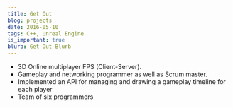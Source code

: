 ```yaml
---
title: Get Out
blog: projects
date: 2016-05-10
tags: C++, Unreal Engine
is_important: true
blurb: Get Out Blurb
---
```

- 3D Online multiplayer FPS (Client-Server).
- Gameplay and networking programmer as well as Scrum master.
- Implemented an API for managing and drawing a gameplay timeline for each player
- Team of six programmers
